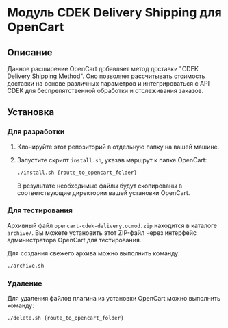 # Модуль CDEK Delivery Shipping для OpenCart

## Описание

Данное расширение OpenCart добавляет метод доставки "CDEK Delivery Shipping Method". Оно позволяет рассчитывать стоимость доставки на основе различных параметров и интегрироваться с API CDEK для беспрепятственной обработки и отслеживания заказов.

## Установка

### Для разработки

1. Клонируйте этот репозиторий в отдельную папку на вашей машине.
2. Запустите скрипт `install.sh`, указав маршрут к папке OpenCart:

   ```bash
   ./install.sh {route_to_opencart_folder}
    ```

    В результате необходимые файлы будут скопированы в соответствующие директории вашей установки OpenCart.

### Для тестирования

Архивный файл `opencart-cdek-delivery.ocmod.zip` находится в каталоге `archive/`. Вы можете установить этот ZIP-файл через интерфейс администратора OpenCart для тестирования.

Для создания свежего архива можно выполнить команду:

```bash
./archive.sh
```

### Удаление

Для удаления файлов плагина из установки OpenCart можно выполнить команду:

```bash
./delete.sh {route_to_opencart_folder}
```

